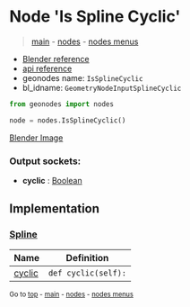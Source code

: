 # Node 'Is Spline Cyclic'

> [main](../structure.md) - [nodes](nodes.md) - [nodes menus](nodes_menus.md)

- [Blender reference](https://docs.blender.org/manual/en/latest/modeling/geometry_nodes/curve/is_spline_cyclic.html)
- [api reference](https://docs.blender.org/api/current/bpy.types.GeometryNodeInputSplineCyclic.html)
- geonodes name: `IsSplineCyclic`
- bl_idname: `GeometryNodeInputSplineCyclic`

```python
from geonodes import nodes

node = nodes.IsSplineCyclic()
```

[Blender Image](self.node_image_ref)

### Output sockets:

- **cyclic** : [Boolean](Boolean.md)

## Implementation

### [Spline](Spline.md)

| Name | Definition |
|------|------------|
 | [cyclic](Spline.md#cyclic-property) | `def cyclic(self):` |

<sub>Go to [top](#node-Is-Spline-Cyclic) - [main](../structure.md) - [nodes](nodes.md) - [nodes menus](nodes_menus.md)</sub>

